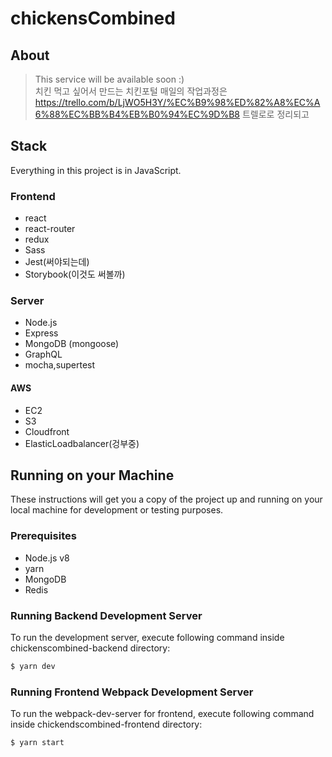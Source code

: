 # chickensCombined

## About

> This service will be available soon :) <br/>
> 치킨 먹고 싶어서 만드는 치킨포털
> 매일의 작업과정은 https://trello.com/b/LjWO5H3Y/%EC%B9%98%ED%82%A8%EC%A6%88%EC%BB%B4%EB%B0%94%EC%9D%B8
> 트렐로로 정리되고 

## Stack

Everything in this project is in JavaScript.

### Frontend

* react
* react-router
* redux
* Sass
* Jest(써야되는데)
* Storybook(이것도 써볼까)

### Server

* Node.js
* Express
* MongoDB (mongoose)
* GraphQL
* mocha,supertest

#### AWS

* EC2
* S3
* Cloudfront
* ElasticLoadbalancer(겅부중)

## Running on your Machine

These instructions will get you a copy of the project up and running on your local machine for development or testing purposes.

### Prerequisites

* Node.js v8
* yarn
* MongoDB
* Redis

### Running Backend Development Server

To run the development server, execute following command inside chickenscombined-backend directory:

```bash
$ yarn dev
```

### Running Frontend Webpack Development Server

To run the webpack-dev-server for frontend, execute following command inside chickendscombined-frontend directory:

```bash
$ yarn start
```
